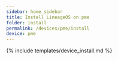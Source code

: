 ```yaml
---
sidebar: home_sidebar
title: Install LineageOS on pme
folder: install
permalink: /devices/pme/install
device: pme
---
```

{% include templates/device_install.md %}
